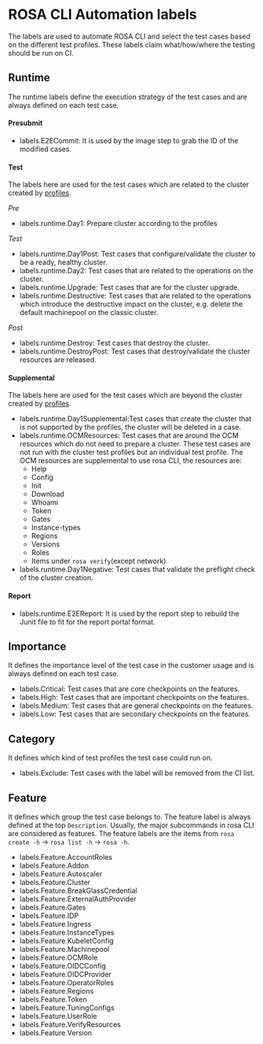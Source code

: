 # ROSA CLI Automation labels
The labels are used to automate ROSA CLI and select the test cases based on the different test profiles. These labels claim what/how/where the testing should be run on CI.

## Runtime
The runtime labels define the execution strategy of the test cases and are always defined on each test case.

#### Presubmit
* labels.E2ECommit: It is used by the image step to grab the ID of the modified cases.

#### Test
The labels here are used for the test cases which are related to the cluster created by [profiles](../data/profiles).

_Pre_
* labels.runtime.Day1: Prepare cluster according to the profiles

_Test_
* labels.runtime.Day1Post: Test cases that configure/validate the cluster to be a ready, healthy cluster. 
* labels.runtime.Day2: Test cases that are related to the operations on the cluster.
* labels.runtime.Upgrade: Test cases that are for  the cluster upgrade.
* labels.runtime.Destructive: Test cases that are related to the operations which introduce the destructive impact on the cluster, e.g. delete the default machinepool on the classic cluster.

_Post_
* labels.runtime.Destroy: Test cases that destroy the cluster.
* labels.runtime.DestroyPost: Test cases that destroy/validate the cluster resources are released.

#### Supplemental
The labels here are used for the test cases which are beyond the cluster created by [profiles](../data/profiles).

* labels.runtime.Day1Supplemental:Test cases that create the cluster that is not supported by the profiles, the cluster will be deleted in a case.
* labels.runtime.OCMResources: Test cases that are around the OCM resources which do not need to prepare a cluster. These test cases are not run with the cluster test profiles but an individual test profile. The OCM resources are supplemental to use rosa CLI, the resources are:
    * Help
    * Config
    * Init
    * Download
    * Whoami
    * Token
    * Gates
    * Instance-types
    * Regions
    * Versions
    * Roles
    * Items under `rosa verify`(except network)
* labels.runtime.Day1Negative: Test cases that validate the preflight check of the cluster creation.

#### Report
* labels.runtime.E2EReport: It is used by the report step to rebuild the Junit file to fit for the report portal format.

## Importance
It defines the importance level of the test case in the customer usage and is always defined on each test case.

* labels.Critical: Test cases that are core checkpoints on the features.
* labels.High: Test cases that are important checkpoints on the features.
* labels.Medium: Test cases that are general checkpoints on the features.
* labels.Low: Test cases that are secondary checkpoints on the features.


## Category
It defines which kind of test profiles the test case could run on.

* labels.Exclude: Test cases with the label will be removed from the CI list.


## Feature
It defines which group the test case belongs to. The feature label is always defined at the top `Description`. Usually, the major subcommands in rosa CLI are considered as features. The feature labels are the items from `rosa create -h` -> `rosa list -h` -> `rosa -h`.

* labels.Feature.AccountRoles
* labels.Feature.Addon
* labels.Feature.Autoscaler
* labels.Feature.Cluster
* labels.Feature.BreakGlassCredential
* labels.Feature.ExternalAuthProvider
* labels.Feature.Gates
* labels.Feature.IDP
* labels.Feature.Ingress
* labels.Feature.InstanceTypes
* labels.Feature.KubeletConfig
* labels.Feature.Machinepool
* labels.Feature.OCMRole
* labels.Feature.OIDCConfig
* labels.Feature.OIDCProvider
* labels.Feature.OperatorRoles
* labels.Feature.Regions
* labels.Feature.Token
* labels.Feature.TuningConfigs
* labels.Feature.UserRole
* labels.Feature.VerifyResources
* labels.Feature.Version
